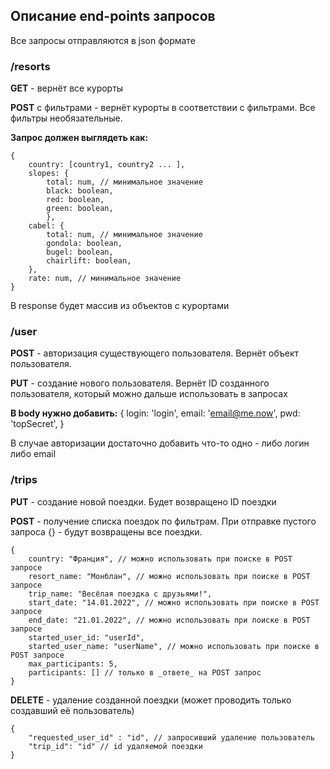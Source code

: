 ## Описание end-points запросов

Все запросы отправляются в json формате

### /resorts

**GET** - вернёт все курорты

**POST** с фильтрами - вернёт курорты в соответствии с фильтрами. Все фильтры необязательные.

**Запрос должен выглядеть как:** 

    {
        country: [country1, country2 ... ],
        slopes: { 
            total: num, // минимальное значение
            black: boolean,
            red: boolean,
            green: boolean,
            },
        cabel: {
            total: num, // минимальное значение
            gondola: boolean,
            bugel: boolean,
            chairlift: boolean,
        },
        rate: num, // минимальное значение
    }

В response будет массив из объектов с курортами 

### /user

**POST** - авторизация существующего пользователя. Вернёт объект пользователя. 

**PUT** - создание нового пользователя. Вернёт ID созданного пользователя, который можно дальше использовать в запросах

**В body нужно добавить:**
    {
      login: 'login',
      email: 'email@me.now',
      pwd: 'topSecret',
    }

В случае авторизации достаточно добавить что-то одно - либо логин либо email 

### /trips

**PUT** - создание новой поездки. Будет возвращено ID поездки 

**POST** - получение списка поездок по фильтрам. При отправке пустого запроса {} - будут возвращены все поездки. 

    {
        country: "Франция", // можно использовать при поиске в POST запросе
        resort_name: "Монблан", // можно использовать при поиске в POST запросе
        trip_name: "Весёлая поездка с друзьями!",
        start_date: "14.01.2022", // можно использовать при поиске в POST запросе 
        end_date: "21.01.2022", // можно использовать при поиске в POST запросе
        started_user_id: "userId", 
        started_user_name: "userName", // можно использовать при поиске в POST запросе 
        max_participants: 5,
        participants: [] // только в _ответе_ на POST запрос 
    }

**DELETE** - удаление созданной поездки (может проводить только создавший её пользователь)

    {
        "requested_user_id" : "id", // запросивший удаление пользователь
        "trip_id": "id" // id удаляемой поездки
    }
